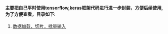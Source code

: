 #### 主要把自己平时使用tensorflow,keras框架代码进行进一步封装，方便后续使用,为了方便查看，目录如下:
1. [数据加载，切片，批量输入](http://www.baidu.com)
